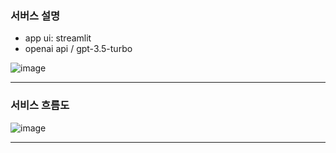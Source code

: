 
### 서버스 설명
- app ui: streamlit
- openai api / gpt-3.5-turbo

![image](https://github.com/i-am-shuan/GPT-advertising-text-creation/assets/161431602/7def73f0-213b-401c-b9eb-518c8ab0b856)

---

### 서비스 흐름도
![image](https://github.com/i-am-shuan/GPT-advertising-text-creation/assets/161431602/f4396966-766a-45e9-a355-21404fad060d)

---
